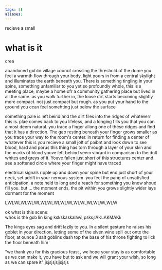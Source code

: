```yaml
---
tags: []
aliases:
---
```

 recieve a small 
 # what is it


 
 
 crea


abandoned goblin village council 
crossing the threshold of the dome you feel a warmth flow through your body, light pours in from a central skylight and illuminates the earth beneath you. There is something tingling in your spine, something unfamiliar to you yet so profoundly whole, this is a meeting place, maybe a home ofr a community gathering place but lived in all the same. as you walk further in, the loose dirt starts becoming slightly more compact. not just compact but rough. as you put your hand to the ground you ccan feel somehting just below the surface


something pale is left beind and the dirt files into the ridges of whateverr this is. plae comes back to you lifeless, and a longing fills you that you can almost deem natural. you trace a finger allong one of these ridges and find that it has a direction. The gap resting beneath your finger grows smaller as you trace your way to the room's center. in return for finding a center of whatever this is you recieve a small jolt of paibnt and look down to see blood, hard and porus this thing has torn through a layer of your skin and the marks of blood youve left behind seem vibrant in comparison to the dull whites and greys of it. Youve fallen just short of this structures center and see a softened circle where your finger might have traced

electrical signals ripple up and down your spine but end just short of your neck, set adrift in your nervous system. you feel the pang of unsatisfied anticipation, a note held to long and a reach for something you know shoud fill you. but ... the moment ends, the pit within you grows slightly wider lays dormant for the moment 






LWLWLWLWLWLWLWLWLWLWLWLWLWLWLWLWLW

 ok  what is this scene:  
 whos is the gob lin  king 
  kskskaskalawl;psks;lAKLAKMAKk


The kings eyes sag and drift lazily to you. In a silent gesture he raises his goblet in your direction, letting some of the elven wine spill out onto the floor,  at ounce 3 salt goblins dash top the base of his throne fighting to lick the floor beneath him

"we thank you for this gracious feast , we hope your stay is as comfortable as we can make it, you have but to ask and we will grant your wish, so long as we can spare it"  jsjsjsjsjjsjsjs


 



